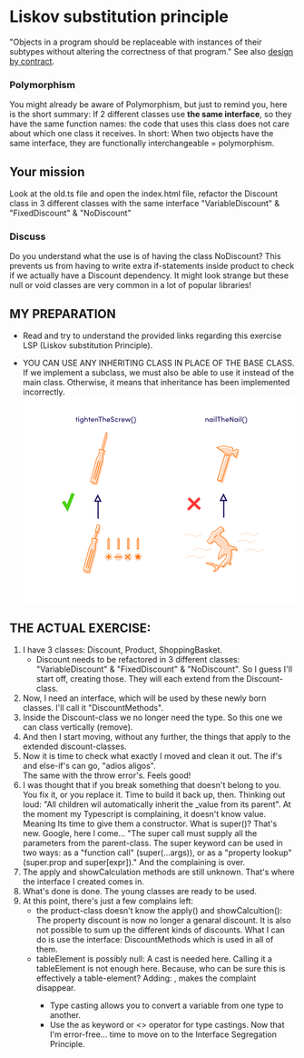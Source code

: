 # Liskov substitution principle
"Objects in a program should be replaceable with instances of their subtypes without altering the correctness of that 
program." See also [design by contract](https://en.wikipedia.org/wiki/Design_by_contract).

### Polymorphism
You might already be aware of Polymorphism, but just to remind you, here is the short summary:
If 2 different classes use **the same interface**, so they have the same function names: the code that uses this class 
does not care about which one class it receives. In short: When two objects have the same interface, they are 
functionally interchangeable = polymorphism.

## Your mission
Look at the old.ts file and open the index.html file, refactor the Discount class in 3 different classes with the same 
interface "VariableDiscount" & "FixedDiscount" & "NoDiscount"

### Discuss
Do you understand what the use is of having the class NoDiscount? This prevents us from having to write extra 
if-statements inside product to check if we actually have a Discount dependency. It might look strange but these null 
or void classes are very common in a lot of popular libraries!

## MY PREPARATION
- Read and try to understand the provided links regarding this exercise LSP (Liskov substitution Principle).
* YOU CAN USE ANY INHERITING CLASS IN PLACE OF THE BASE CLASS. If we implement a subclass, we must also be able to use 
it instead of the main class. Otherwise, it means that inheritance has been implemented incorrectly.
![img.png](img.png)

## THE ACTUAL EXERCISE:
1. I have 3 classes: Discount, Product, ShoppingBasket.  
   * Discount needs to be refactored in 3 different classes: "VariableDiscount" & "FixedDiscount" & "NoDiscount". So I
   guess I'll start off, creating those.  They will each extend from the Discount-class.
2. Now, I need an interface, which will be used by these newly born classes.  I'll call it "DiscountMethods".
3. Inside the Discount-class we no longer need the type.  So this one we can class vertically (remove).
4. And then I start moving, without any further, the things that apply to the extended discount-classes.
5. Now it is time to check what exactly I moved and clean it out.  The if's and else-if's can go, "adios aligos".  
The same with the throw error's.  Feels good!
6. I was thought that if you break something that doesn't belong to you.  You fix it, or you replace it.  Time to
build it back up, then.  Thinking out loud: "All children wil automatically inherit the _value from its parent".
At the moment my Typescript is complaining, it doesn't know value.  Meaning Its time to give them a constructor.
What is super()?  That's new.  Google, here I come...  "The super call must supply all the parameters from the 
parent-class.  The super keyword can be used in two ways: as a "function call" (super(...args)), or as a
"property lookup" (super.prop and super[expr])." And the complaining is over.
7. The apply and showCalculation methods are still unknown.  That's where the interface I created comes in.
8. What's done is done.  The young classes are ready to be used.
9. At this point, there's just a few complains left: 
   - the product-class doesn't know the apply() and showCalcultion():  The property discount is now no longer a genaral 
   discount.  It is also not possible to sum up the different kinds of discounts.  What I can do is use the interface: 
   DiscountMethods which is used in all of them.
   - tableElement is possibly null:  A cast is needed here.  Calling it a tableElement is not enough here.  Because, who
   can be sure this is effectively a table-element?  Adding: <HTMLTableElement>, makes the complaint disappear.
     * Type casting allows you to convert a variable from one type to another.
     * Use the as keyword or <> operator for type castings.
   Now that I'm error-free... time to move on to the Interface Segregation Principle.